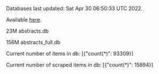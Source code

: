 Databases last updated: Sat Apr 30 06:50:33 UTC 2022. 

Available [here](https://github.com/cbeauhilton/ash-db/releases).


23M	abstracts.db

156M	abstracts_full.db

Current number of items in db:
[{"count(*)": 93309}]

Current number of scraped items in db:
[{"count(*)": 15894}]
